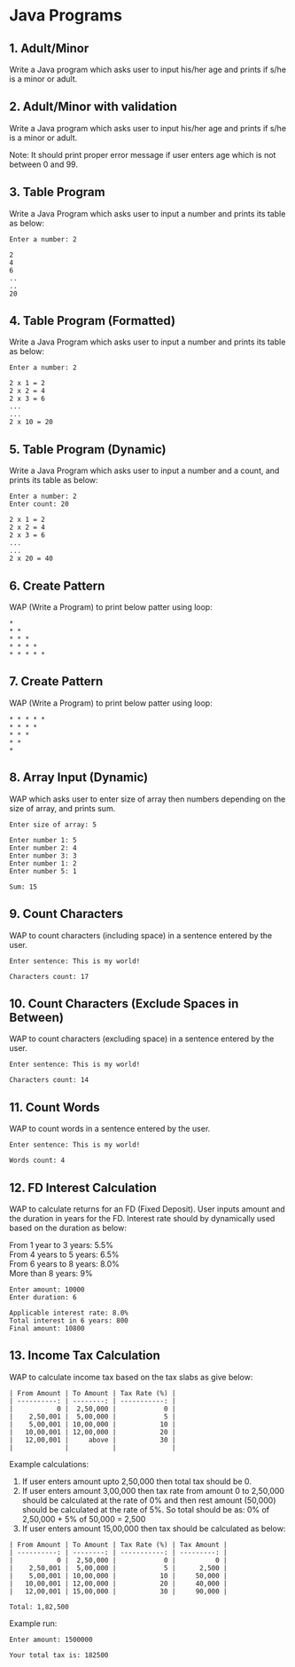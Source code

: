 # Java Programs

## 1. Adult/Minor

Write a Java program which asks user to input his/her age and prints if s/he is a minor or adult.

## 2. Adult/Minor with validation

Write a Java program which asks user to input his/her age and prints if s/he is a minor or adult.

Note: It should print proper error message if user enters age which is not between 0 and 99.

## 3. Table Program

Write a Java Program which asks user to input a number and prints its table as below:

```
Enter a number: 2

2
4
6
..
..
20
```

## 4. Table Program (Formatted) 

Write a Java Program which asks user to input a number and prints its table as below:

```
Enter a number: 2

2 x 1 = 2
2 x 2 = 4
2 x 3 = 6
...
...
2 x 10 = 20
```

## 5. Table Program (Dynamic)

Write a Java Program which asks user to input a number and a count, and prints its table as below:

```
Enter a number: 2
Enter count: 20

2 x 1 = 2
2 x 2 = 4
2 x 3 = 6
...
...
2 x 20 = 40
```

## 6. Create Pattern

WAP (Write a Program) to print below patter using loop:

```
*
* *
* * *
* * * *
* * * * *
```

## 7. Create Pattern

WAP (Write a Program) to print below patter using loop:

```
* * * * *
* * * *
* * *
* *
*
```

## 8. Array Input (Dynamic)

WAP which asks user to enter size of array then numbers depending on the size of array, and prints sum.

```
Enter size of array: 5

Enter number 1: 5
Enter number 2: 4
Enter number 3: 3
Enter number 1: 2
Enter number 5: 1

Sum: 15

```

## 9. Count Characters

WAP to count characters (including space) in a sentence entered by the user.

```
Enter sentence: This is my world!

Characters count: 17
```

## 10. Count Characters (Exclude Spaces in Between)

WAP to count characters (excluding space) in a sentence entered by the user.

```
Enter sentence: This is my world!

Characters count: 14
```

## 11. Count Words

WAP to count words in a sentence entered by the user.

```
Enter sentence: This is my world!

Words count: 4
```

## 12. FD Interest Calculation

WAP to calculate returns for an FD (Fixed Deposit). User inputs amount and the duration in years for the FD. Interest rate should by dynamically used based on the duration as below:

From 1 year to 3 years: 5.5%  
From 4 years to 5 years: 6.5%  
From 6 years to 8 years: 8.0%  
More than 8 years: 9%

```
Enter amount: 10000
Enter duration: 6

Applicable interest rate: 8.0%
Total interest in 6 years: 800
Final amount: 10800
```

## 13. Income Tax Calculation

WAP to calculate income tax based on the tax slabs as give below:

```
| From Amount | To Amount | Tax Rate (%) |
| ----------: | --------: | -----------: |
|           0 |  2,50,000 |            0 |
|    2,50,001 |  5,00,000 |            5 |
|    5,00,001 | 10,00,000 |           10 |
|   10,00,001 | 12,00,000 |           20 |
|   12,00,001 |     above |           30 |
|             |           |              |
```

Example calculations: 

1. If user enters amount upto 2,50,000 then total tax should be 0.
2. If user enters amount 3,00,000 then tax rate from amount 0 to 2,50,000 should be calculated at the rate of 0% and then rest amount (50,000) should be calculated at the rate of 5%. So total should be as: 0% of 2,50,000 + 5% of 50,000 = 2,500
3. If user enters amount 15,00,000 then tax should be calculated as below:

```
| From Amount | To Amount | Tax Rate (%) | Tax Amount |
| ----------: | --------: | -----------: | ---------: |
|           0 |  2,50,000 |            0 |          0 |
|    2,50,001 |  5,00,000 |            5 |      2,500 |
|    5,00,001 | 10,00,000 |           10 |     50,000 |
|   10,00,001 | 12,00,000 |           20 |     40,000 |
|   12,00,001 | 15,00,000 |           30 |     90,000 |

Total: 1,82,500
```

Example run:

```
Enter amount: 1500000

Your total tax is: 182500
```
